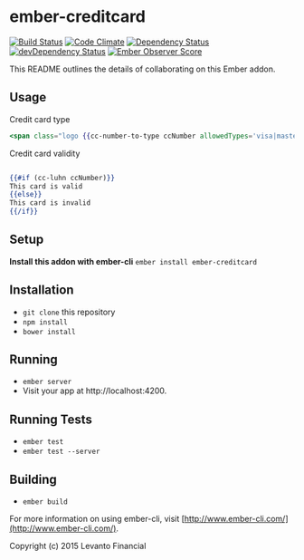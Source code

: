 # ember-creditcard

[![Build Status](https://travis-ci.org/mike-north/ember-creditcard.svg?branch=master)](https://travis-ci.org/mike-north/ember-creditcard)
[![Code Climate](https://codeclimate.com/github/mike-north/ember-creditcard/badges/gpa.svg)](https://codeclimate.com/github/mike-north/ember-creditcard)
[![Dependency Status](https://david-dm.org/mike-north/ember-creditcard.svg)](https://david-dm.org/mike-north/ember-creditcard)
[![devDependency Status](https://david-dm.org/mike-north/ember-creditcard/dev-status.svg)](https://david-dm.org/mike-north/ember-creditcard#info=devDependencies)
[![Ember Observer Score](http://emberobserver.com/badges/ember-creditcard.svg)](http://emberobserver.com/addons/ember-creditcard)


This README outlines the details of collaborating on this Ember addon.

## Usage

Credit card type

```hbs
<span class="logo {{cc-number-to-type ccNumber allowedTypes='visa|mastercard|amex|discover'}}"></span>

```

Credit card validity

```hbs

{{#if (cc-luhn ccNumber)}}
This card is valid
{{else}}
This card is invalid
{{/if}}

```

## Setup

**Install this addon with ember-cli** `ember install ember-creditcard`


## Installation

* `git clone` this repository
* `npm install`
* `bower install`

## Running

* `ember server`
* Visit your app at http://localhost:4200.

## Running Tests

* `ember test`
* `ember test --server`

## Building

* `ember build`

For more information on using ember-cli, visit [http://www.ember-cli.com/](http://www.ember-cli.com/).

Copyright (c) 2015 Levanto Financial
